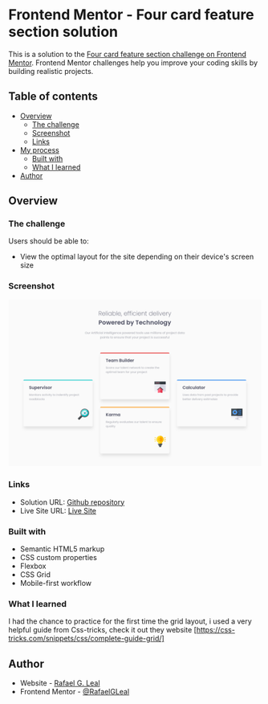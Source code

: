 # Frontend Mentor - Four card feature section solution

This is a solution to the [Four card feature section challenge on Frontend Mentor](https://www.frontendmentor.io/challenges/four-card-feature-section-weK1eFYK). Frontend Mentor challenges help you improve your coding skills by building realistic projects. 

## Table of contents

- [Overview](#overview)
  - [The challenge](#the-challenge)
  - [Screenshot](#screenshot)
  - [Links](#links)
- [My process](#my-process)
  - [Built with](#built-with)
  - [What I learned](#what-i-learned)
- [Author](#author)

## Overview

### The challenge

Users should be able to:

- View the optimal layout for the site depending on their device's screen size

### Screenshot

![](./screenshot.png)

### Links

- Solution URL: [Github repository](https://github.com/RafaelGLeal/Four-Cards-Feature-Section)
- Live Site URL: [Live Site](https://rafaelgleal.github.io/Four-Cards-Feature-Section/)

### Built with

- Semantic HTML5 markup
- CSS custom properties
- Flexbox
- CSS Grid
- Mobile-first workflow

### What I learned

I had the chance to practice for the first time the grid layout, i used a very helpful guide from Css-tricks, check it out they website [https://css-tricks.com/snippets/css/complete-guide-grid/]

## Author

- Website - [Rafael G. Leal](https://github.com/RafaelGLeal)
- Frontend Mentor - [@RafaelGLeal](https://www.frontendmentor.io/profile/RafaelGLeal)


